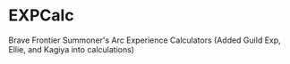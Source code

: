 # EXPCalc
Brave Frontier Summoner's Arc Experience Calculators
(Added Guild Exp, Ellie, and Kagiya into calculations)
